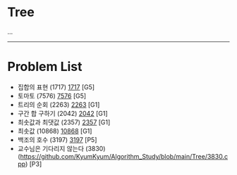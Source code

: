 # Tree
...


--------------------------------

# Problem List
- 집합의 표현 (1717) [1717](https://github.com/KyumKyum/Algorithm_Study/blob/main/Tree/1717.cpp) [G5]
- 토마토 (7576) [7576](https://github.com/KyumKyum/Algorithm_Study/blob/main/Tree/7576.cpp) [G5]
- 트리의 순회 (2263) [2263](https://github.com/KyumKyum/Algorithm_Study/blob/main/Tree/2263.cpp) [G1]
- 구간 합 구하기 (2042) [2042](https://github.com/KyumKyum/Algorithm_Study/blob/main/Tree/2042.cpp) [G1]
- 최솟값과 최댓값 (2357) [2357](https://github.com/KyumKyum/Algorithm_Study/blob/main/Tree/2357.cpp) [G1]
- 최솟값 (10868) [10868](https://github.com/KyumKyum/Algorithm_Study/blob/main/Tree/10868.cpp) [G1]
- 백조의 호수 (3197) [3197](https://github.com/KyumKyum/Algorithm_Study/blob/main/Tree/3197.cpp) [P5]
- 교수님은 기다리지 않는다 (3830) (https://github.com/KyumKyum/Algorithm_Study/blob/main/Tree/3830.cpp) [P3]